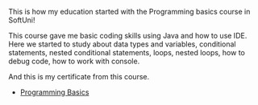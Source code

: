 This is how my education started with the Programming basics course in SoftUni!

This course gave me basic coding skills using Java and how to use IDE.
Here we started to study about data types and variables, conditional statements,
nested conditional statements, loops, nested loops, how to debug code,
how to work with console.


And this is my certificate from this course.



*    [Programming Basics](https://softuni.bg/certificates/details/125310/1d892477 "Learning the basics of programming language Java")
